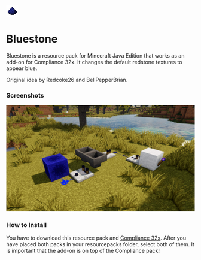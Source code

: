 ![Pack Icon](https://raw.githubusercontent.com/Compliance-Addons/bluestone/main/pack.png)

# Bluestone
Bluestone is a resource pack for Minecraft Java Edition that works as an add-on for Compliance 32x.
It changes the default redstone textures to appear blue.

Original idea by Redcoke26 and BellPepperBrian.

### Screenshots
![Minecraft Screenshot](https://raw.githubusercontent.com/Compliance-Addons/bluestone/main/preview.jpg)

### How to Install
You have to download this resource pack and [Compliance 32x](https://compliancepack.net/downloads).
After you have placed both packs in your resourcepacks folder, select both of them.
It is important that the add-on is on top of the Compliance pack!
